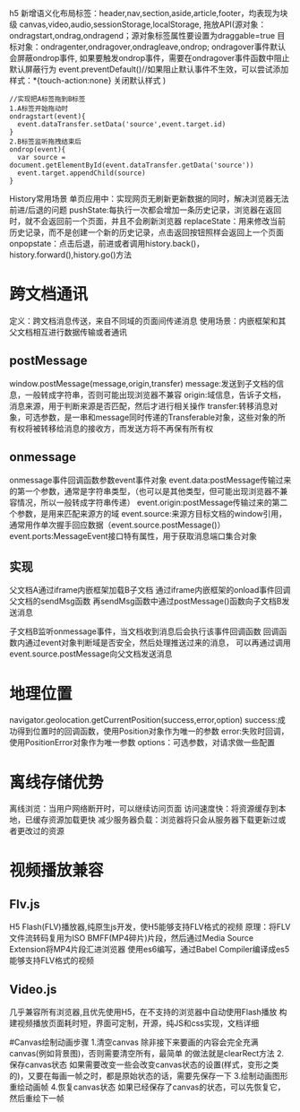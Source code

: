 h5 新增语义化布局标签：header,nav,section,aside,article,footer，均表现为块级
canvas,video,audio,sessionStorage,localStorage,
拖放API(源对象：ondragstart,ondrag,ondragend；源对象标签属性要设置为draggable=true
目标对象：ondragenter,ondragover,ondragleave,ondrop;
ondragover事件默认会屏蔽ondrop事件,
如果要触发ondrop事件，需要在ondragover事件函数中阻止默认屏蔽行为
event.preventDefault()//如果阻止默认事件不生效，可以尝试添加样式：*{touch-action:none} 关闭默认样式
)
```
//实现把A标签拖到B标签
1.A标签开始拖动时
ondragstart(event){
  event.dataTransfer.setData('source',event.target.id)
}
2.B标签监听拖拽结束后
ondrop(event){
  var source = document.getElementById(event.dataTransfer.getData('source'))
  event.target.appendChild(source)
}
```
History常用场景
单页应用中：实现网页无刷新更新数据的同时，解决浏览器无法前进/后退的问题
pushState:每执行一次都会增加一条历史记录，浏览器在返回时，就不会返回前一个页面，并且不会刷新浏览器
replaceState：用来修改当前历史记录，而不是创建一个新的历史记录，点击返回按钮照样会返回上一个页面
onpopstate：点击后退，前进或者调用history.back()，history.forward(),history.go()方法

# 跨文档通讯
定义：跨文档消息传送，来自不同域的页面间传递消息
使用场景：内嵌框架和其父文档相互进行数据传输或者通讯
## postMessage
window.postMessage(message,origin,transfer)
message:发送到子文档的信息，一般转成字符串，否则可能出现浏览器不兼容
origin:域信息，告诉子文档，消息来源，用于判断来源是否匹配，然后才进行相关操作
transfer:转移消息对象，可选参数，是一串和message同时传递的Transferable对象，这些对象的所有权将被转移给消息的接收方，而发送方将不再保有所有权

## onmessage
onmessage事件回调函数参数event事件对象
event.data:postMessage传输过来的第一个参数，通常是字符串类型，（也可以是其他类型，但可能出现浏览器不兼容情况，所以一般转成字符串传递）
event.origin:postMessage传输过来的第二个参数，是用来匹配来源方的域
event.source:来源方目标文档的window引用，通常用作单次握手回应数据（event.source.postMessage()）
event.ports:MessageEvent接口特有属性，用于获取消息端口集合对象

## 实现
父文档A通过iframe内嵌框架加载B子文档
通过iframe内嵌框架的onload事件回调父文档的sendMsg函数
再sendMsg函数中通过postMessage()函数向子文档B发送消息

子文档B监听onmessage事件，当文档收到消息后会执行该事件回调函数
回调函数内通过event对象判断域是否安全，然后处理推送过来的消息，
可以再通过调用event.source.postMessage向父文档发送消息
# 地理位置
navigator.geolocation.getCurrentPosition(success,error,option)
success:成功得到位置时的回调函数，使用Position对象作为唯一的参数
error:失败时回调，使用PositionError对象作为唯一参数
options：可选参数，对请求做一些配置
# 离线存储优势
离线浏览：当用户网络断开时，可以继续访问页面
访问速度快：将资源缓存到本地，已缓存资源加载更快
减少服务器负载：浏览器将只会从服务器下载更新过或者更改过的资源

# 视频播放兼容
## Flv.js
H5 Flash(FLV)播放器,纯原生js开发，使H5能够支持FLV格式的视频
原理：将FLV文件流转码复用为ISO BMFF(MP4碎片)片段，然后通过Media Source Extension将MP4片段汇进浏览器
使用es6编写，通过Babel Compiler编译成es5能够支持FLV格式的视频
## Video.js
几乎兼容所有浏览器,且优先使用H5，在不支持的浏览器中自动使用Flash播放
构建视频播放页面耗时短，界面可定制，开源，纯JS和css实现，文档详细

#Canvas绘制动画步骤
1.清空canvas
除非接下来要画的内容会完全充满canvas(例如背景图)，否则需要清空所有，最简单
的做法就是clearRect方法
2.保存canvas状态
如果需要改变一些会改变canvas状态的设置(样式，变形之类的)，又要在每画一帧之时，都是原始状态的话，需要先保存一下
3.绘制动画图形
重绘动画帧
4.恢复canvas状态
如果已经保存了canvas的状态，可以先恢复它，然后重绘下一帧


